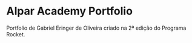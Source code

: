 # Alpar Academy Portfolio

Portfolio de Gabriel Eringer de Oliveira criado na 2ª edição do Programa Rocket.